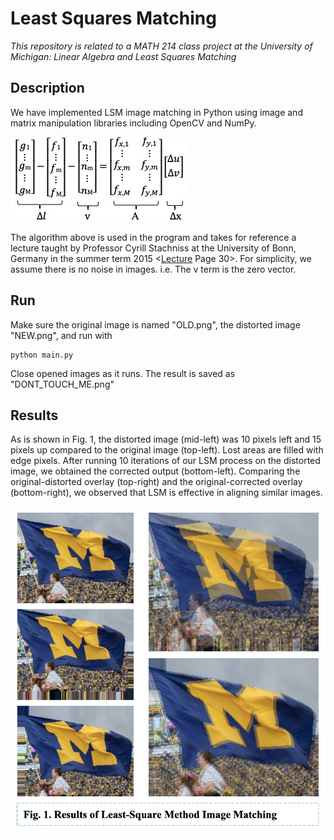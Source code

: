 # Least Squares Matching
*This repository is related to a MATH 214 class project at the University of Michigan: Linear Algebra and Least Squares Matching*

## Description
We have implemented LSM image matching in Python using image and matrix manipulation libraries including OpenCV and NumPy. 

![eqt img](https://github.com/xiaofuhu/lsm-image-matching/blob/master/96c325c6db11ddb40d09516d4681362.jpg)

The algorithm above is used in the program and takes for reference a lecture taught by Professor Cyrill Stachniss at the University of Bonn, Germany in the summer term 2015 <[Lecture](https://www.youtube.com/watch?v=JI4QhY8YXAI) Page 30>. For simplicity, we assume there is no noise in images. i.e. The v term is the zero vector.

## Run
Make sure the original image is named "OLD.png", the distorted image "NEW.png", and run with
```
python main.py
```
Close opened images as it runs. The result is saved as "DONT_TOUCH_ME.png"

## Results
As is shown in Fig. 1, the distorted image (mid-left) was 10 pixels left and 15 pixels up compared to the original image (top-left). Lost areas are filled with edge pixels. After running 10 iterations of our LSM process on the distorted image, we obtained the corrected output (bottom-left). Comparing the original-distorted overlay (top-right) and the original-corrected overlay (bottom-right), we observed that LSM is effective in aligning similar images.

![demo img](https://github.com/xiaofuhu/lsm-image-matching/blob/master/demo.png)
